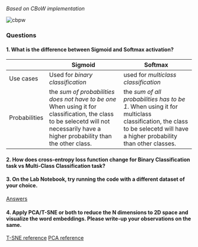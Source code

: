 _Based on CBoW implementation_

![cbpw](https://user-images.githubusercontent.com/70502261/178653742-41533817-83f2-43a3-9275-3ae017f0242f.png)

### Questions


#### 1. What is the difference between Sigmoid and Softmax activation?

||Sigmoid|Softmax|
|---|---|---|
|Use cases|Used for _binary classification_|used for _multiclass classification_|
|Probabilities|the _sum of probabilities does not have to be one_ When using it for classification, the class to be selecetd will not necessarily have a higher probability than the other class.|the _sum of all probabilities has to be 1_. When using it for multiclass classification, the class to be selecetd will have a higher probability than other classes.|


#### 2. How does cross-entropy loss function change for Binary Classification task vs Multi-Class Classification task?

#### 3. On the Lab Notebook, try running the code with a different dataset of your choice.


   [Answers](https://github.com/Joy879/Word-Embeddings-in-NLP/blob/main/Homework1/CBoW_training_new_data.ipynb)

#### 4. Apply PCA/T-SNE or both to reduce the N dimensions to 2D space and visualize the word embeddings. Please write-up your observations on the same.
[T-SNE reference](https://www.kaggle.com/code/jeffd23/visualizing-word-vectors-with-t-sne/notebook)
[PCA reference](https://towardsdatascience.com/visualization-of-word-embedding-vectors-using-gensim-and-pca-8f592a5d3354)
